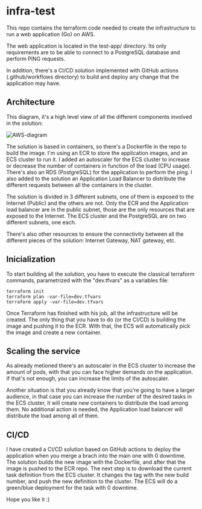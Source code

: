 # infra-test

This repo contains the terraform code needed to create the infrastructure to run a web application (Go) on AWS.

The web application is located in the test-app/ directory. Its only requirements are to be able to connect to a PostgreSQL database and perform PING requests.

In addition, there's a CI/CD solution implemented with GitHub actions (.github/workflows directory) to build and deploy any change that the application may have.

## Architecture

This diagram, it's a high level view of all the different components involved in the solution:

![AWS-diagram](https://user-images.githubusercontent.com/80314345/234810523-f60088df-facc-432f-8162-b947b4e9e071.jpg)

The solution is based in containers, so there's a Dockerfile in the repo to build the image. I'm using an ECR to store the application images, and an ECS cluster to run it. I added an autoscaler for the ECS cluster to increase or decrease the number of containers in function of the load (CPU usage). There's also an RDS (PostgreSQL) for the application to perform the ping. I also added to the solution an Application Load Balancer to distribute the different requests between all the containers in the cluster.

The solution is divided in 3 different subnets, one of them is exposed to the Internet (Public) and the others are not. Only the ECR and the Application load balancer are in the public subnet, those are the only resources that are exposed to the Internet. The ECS cluster and the PostgreSQL are on two different subnets, one each.

There's also other resources to ensure the connectivity between all the different pieces of the solution: Internet Gateway, NAT gateway, etc.

## Inicialization

To start building all the solution, you have to execute the classical terraform commands, parametrized with the "dev.tfvars" as a variables file:

```
terraform init
terraform plan -var-file=dev.tfvars
terraform apply -var-file=dev.tfvars
```

Once Terraform has finished with his job, all the infrastructure will be created. The only thing that you have to do (or the CI/CD) is building the image and pushing it to the ECR. With that, the ECS will automatically pick the image and create a new container.


## Scaling the service

As already metioned there's an autoscaler in the ECS cluster to increase the amount of pods, with that you can face higher demands on the application. If that's not enough, you can increase the limits of the autoscaler. 

Another situation is that you already know that you're going to have a larger audience, in that case you can increase the number of the desired tasks in the ECS cluster, it will create new containers to distribute the load among them. No additional action is needed, the Application load balancer will distribute the load among all of them.


## CI/CD

I have created a CI/CD solution based on GitHub actions to deploy the application when you merge a brach into the main one with 0 downtime. The solution builds the new image with the Dockerfile, and after that the image is pushed to the ECR repo. The next step is to download the current task definition from the ECS cluster. It changes the tag with the new build number, and push the new definition to the cluster. The ECS will do a green/blue deployment for the task with 0 downtime.   


Hope you like it :)